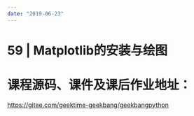 ```yaml
---
date: "2019-06-23"
---  
```

      
# 59 | Matplotlib的安装与绘图
# 课程源码、课件及课后作业地址：

<https://gitee.com/geektime-geekbang/geekbangpython>

<!-- [[[read_end]]] -->